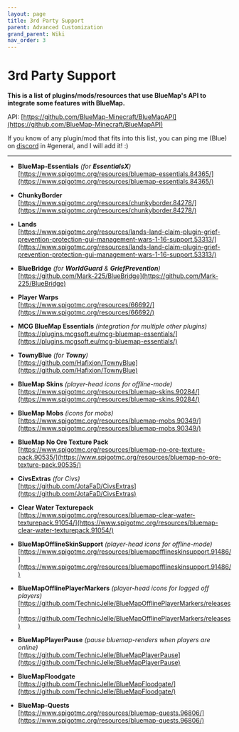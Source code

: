 ```yaml
---
layout: page
title: 3rd Party Support
parent: Advanced Customization
grand_parent: Wiki
nav_order: 3
---
```


# 3rd Party Support

**This is a list of plugins/mods/resources that use BlueMap's API to integrate some features with BlueMap.**

API: [https://github.com/BlueMap-Minecraft/BlueMapAPI](https://github.com/BlueMap-Minecraft/BlueMapAPI)

If you know of any plugin/mod that fits into this list, you can ping me (Blue) on [discord](https://discord.gg/zmkyJa3) 
in #general, and I will add it! :)

----

- **BlueMap-Essentials** *(for **EssentialsX**)*<br>
  [https://www.spigotmc.org/resources/bluemap-essentials.84365/](https://www.spigotmc.org/resources/bluemap-essentials.84365/)

- **ChunkyBorder**<br>
  [https://www.spigotmc.org/resources/chunkyborder.84278/](https://www.spigotmc.org/resources/chunkyborder.84278/)

- **Lands**<br>
  [https://www.spigotmc.org/resources/lands-land-claim-plugin-grief-prevention-protection-gui-management-wars-1-16-support.53313/](https://www.spigotmc.org/resources/lands-land-claim-plugin-grief-prevention-protection-gui-management-wars-1-16-support.53313/)

- **BlueBridge** *(for **WorldGuard** & **GriefPrevention**)*<br>
  [https://github.com/Mark-225/BlueBridge](https://github.com/Mark-225/BlueBridge)

- **Player Warps**<br>
  [https://www.spigotmc.org/resources/66692/](https://www.spigotmc.org/resources/66692/)

- **MCG BlueMap Essentials** *(integration for multiple other plugins)*<br>
  [https://plugins.mcgsoft.eu/mcg-bluemap-essentials/](https://plugins.mcgsoft.eu/mcg-bluemap-essentials/)

- **TownyBlue** *(for **Towny**)*<br>
  [https://github.com/Hafixion/TownyBlue](https://github.com/Hafixion/TownyBlue)
  
- **BlueMap Skins** *(player-head icons for offline-mode)*<br>
  [https://www.spigotmc.org/resources/bluemap-skins.90284/](https://www.spigotmc.org/resources/bluemap-skins.90284/)

- **BlueMap Mobs** *(icons for mobs)*<br>
  [https://www.spigotmc.org/resources/bluemap-mobs.90349/](https://www.spigotmc.org/resources/bluemap-mobs.90349/)

- **BlueMap No Ore Texture Pack**<br>
  [https://www.spigotmc.org/resources/bluemap-no-ore-texture-pack.90535/](https://www.spigotmc.org/resources/bluemap-no-ore-texture-pack.90535/)
  
- **CivsExtras** *(for Civs)*<br>
  [https://github.com/JotaFaD/CivsExtras](https://github.com/JotaFaD/CivsExtras)

- **Clear Water Texturepack**<br>
  [https://www.spigotmc.org/resources/bluemap-clear-water-texturepack.91054/](https://www.spigotmc.org/resources/bluemap-clear-water-texturepack.91054/)

- **BlueMapOfflineSkinSupport** *(player-head icons for offline-mode)*<br>
  [https://www.spigotmc.org/resources/bluemapofflineskinsupport.91486/](https://www.spigotmc.org/resources/bluemapofflineskinsupport.91486/)

- **BlueMapOfflinePlayerMarkers** *(player-head icons for logged off players)*<br>
  [https://github.com/TechnicJelle/BlueMapOfflinePlayerMarkers/releases](https://github.com/TechnicJelle/BlueMapOfflinePlayerMarkers/releases)

- **BlueMapPlayerPause** *(pause bluemap-renders when players are online)*<br>
  [https://github.com/TechnicJelle/BlueMapPlayerPause](https://github.com/TechnicJelle/BlueMapPlayerPause)

- **BlueMapFloodgate**<br>
  [https://github.com/TechnicJelle/BlueMapFloodgate/](https://github.com/TechnicJelle/BlueMapFloodgate/)

- **BlueMap-Quests**<br>
  [https://www.spigotmc.org/resources/bluemap-quests.96806/](https://www.spigotmc.org/resources/bluemap-quests.96806/)

